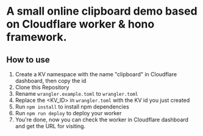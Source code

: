 # A small online clipboard demo based on Cloudflare worker & hono framework.

## How to use

1. Create a KV namespace with the name "clipboard" in Cloudflare dashboard, then copy the id
2. Clone this Repository
3. Rename `wrangler.example.toml` to `wrangler.toml`
4. Replace the <KV_ID> in `wrangler.toml` with the KV id you just created
5. Run `npm install` to install npm dependencies
6. Run `npm run deploy` to deploy your worker
7. You're done, now you can check the worker in Cloudflare dashboard and get the URL for visiting.
